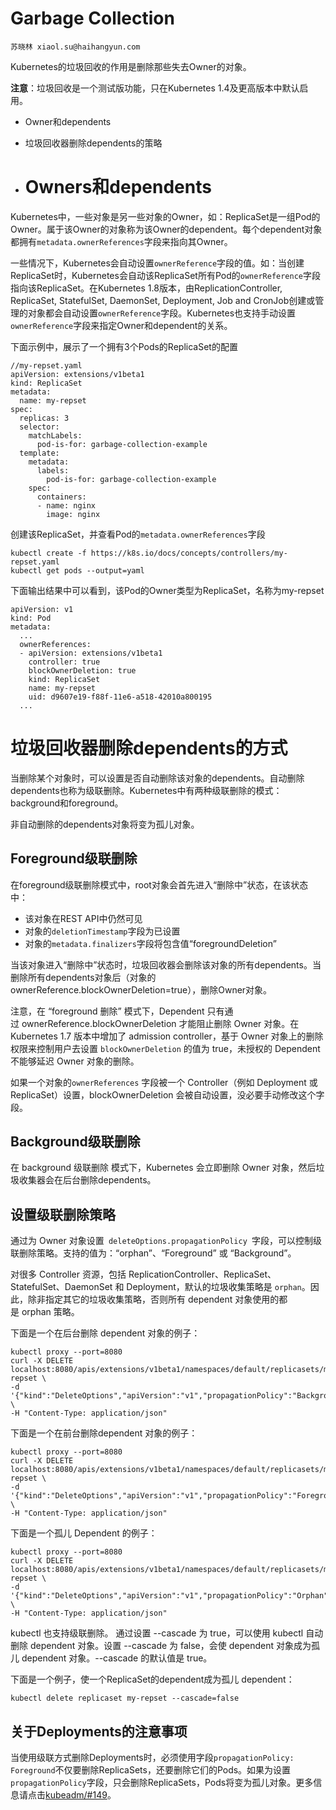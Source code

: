 # Garbage Collection

```
苏晓林 xiaol.su@haihangyun.com
```

Kubernetes的垃圾回收的作用是删除那些失去Owner的对象。

**注意**：垃圾回收是一个测试版功能，只在Kubernetes 1.4及更高版本中默认启用。

* Owner和dependents

* 垃圾回收器删除dependents的策略

* # Owners和dependents

Kubernetes中，一些对象是另一些对象的Owner，如：ReplicaSet是一组Pod的Owner。属于该Owner的对象称为该Owner的dependent。每个dependent对象都拥有`metadata.ownerReferences`字段来指向其Owner。

一些情况下，Kubernetes会自动设置`ownerReference`字段的值。如：当创建ReplicaSet时，Kubernetes会自动该ReplicaSet所有Pod的`ownerReference`字段指向该ReplicaSet。在Kubernetes 1.8版本，由ReplicationController, ReplicaSet, StatefulSet, DaemonSet, Deployment, Job and CronJob创建或管理的对象都会自动设置`ownerReference`字段。Kubernetes也支持手动设置`ownerReference`字段来指定Owner和dependent的关系。

下面示例中，展示了一个拥有3个Pods的ReplicaSet的配置

```
//my-repset.yaml
apiVersion: extensions/v1beta1
kind: ReplicaSet
metadata:
  name: my-repset
spec:
  replicas: 3
  selector:
    matchLabels:
      pod-is-for: garbage-collection-example
  template:
    metadata:
      labels:
        pod-is-for: garbage-collection-example
    spec:
      containers:
      - name: nginx
        image: nginx
```

创建该ReplicaSet，并查看Pod的`metadata.ownerReferences`字段

```
kubectl create -f https://k8s.io/docs/concepts/controllers/my-repset.yaml
kubectl get pods --output=yaml
```

下面输出结果中可以看到，该Pod的Owner类型为ReplicaSet，名称为my-repset

```
apiVersion: v1
kind: Pod
metadata:
  ...
  ownerReferences:
  - apiVersion: extensions/v1beta1
    controller: true
    blockOwnerDeletion: true
    kind: ReplicaSet
    name: my-repset
    uid: d9607e19-f88f-11e6-a518-42010a800195
  ...
```

# 垃圾回收器删除dependents的方式

当删除某个对象时，可以设置是否自动删除该对象的dependents。自动删除dependents也称为级联删除。Kubernetes中有两种级联删除的模式：background和foreground。

非自动删除的dependents对象将变为孤儿对象。

## Foreground级联删除

在foreground级联删除模式中，root对象会首先进入“删除中”状态，在该状态中：

* 该对象在REST API中仍然可见
* 对象的`deletionTimestamp`字段为已设置
* 对象的`metadata.finalizers`字段将包含值“foregroundDeletion”

当该对象进入“删除中”状态时，垃圾回收器会删除该对象的所有dependents。当删除所有dependents对象后（对象的 ownerReference.blockOwnerDeletion=true），删除Owner对象。

注意，在 “foreground 删除” 模式下，Dependent 只有通过 ownerReference.blockOwnerDeletion 才能阻止删除 Owner 对象。在 Kubernetes 1.7 版本中增加了 admission controller，基于 Owner 对象上的删除权限来控制用户去设置 `blockOwnerDeletion` 的值为 true，未授权的 Dependent 不能够延迟 Owner 对象的删除。

如果一个对象的`ownerReferences` 字段被一个 Controller（例如 Deployment 或 ReplicaSet）设置，blockOwnerDeletion 会被自动设置，没必要手动修改这个字段。

## Background级联删除

在 background 级联删除 模式下，Kubernetes 会立即删除 Owner 对象，然后垃圾收集器会在后台删除dependents。

## 设置级联删除策略

通过为 Owner 对象设置` deleteOptions.propagationPolicy `字段，可以控制级联删除策略。支持的值为：“orphan”、“Foreground” 或 “Background”。

对很多 Controller 资源，包括 ReplicationController、ReplicaSet、StatefulSet、DaemonSet 和 Deployment，默认的垃圾收集策略是 `orphan`。因此，除非指定其它的垃圾收集策略，否则所有 dependent 对象使用的都是 orphan 策略。

下面是一个在后台删除 dependent 对象的例子：

```
kubectl proxy --port=8080
curl -X DELETE localhost:8080/apis/extensions/v1beta1/namespaces/default/replicasets/my-repset \
-d '{"kind":"DeleteOptions","apiVersion":"v1","propagationPolicy":"Background"}' \
-H "Content-Type: application/json"
```

下面是一个在前台删除dependent 对象的例子：

```
kubectl proxy --port=8080
curl -X DELETE localhost:8080/apis/extensions/v1beta1/namespaces/default/replicasets/my-repset \
-d '{"kind":"DeleteOptions","apiVersion":"v1","propagationPolicy":"Foreground"}' \
-H "Content-Type: application/json"
```

下面是一个孤儿 Dependent 的例子：

```
kubectl proxy --port=8080
curl -X DELETE localhost:8080/apis/extensions/v1beta1/namespaces/default/replicasets/my-repset \
-d '{"kind":"DeleteOptions","apiVersion":"v1","propagationPolicy":"Orphan"}' \
-H "Content-Type: application/json"
```

kubectl 也支持级联删除。 通过设置 --cascade 为 true，可以使用 kubectl 自动删除 dependent 对象。设置 --cascade 为 false，会使 dependent 对象成为孤儿 dependent 对象。--cascade 的默认值是 true。

下面是一个例子，使一个ReplicaSet的dependent成为孤儿 dependent：

```
kubectl delete replicaset my-repset --cascade=false
```

## 关于Deployments的注意事项

当使用级联方式删除Deployments时，必须使用字段`propagationPolicy: Foreground`不仅要删除ReplicaSets，还要删除它们的Pods。如果为设置`propagationPolicy`字段，只会删除ReplicaSets，Pods将变为孤儿对象。更多信息请点击[kubeadm/\#149](https://github.com/kubernetes/kubeadm/issues/149#issuecomment-284766613)。

  


